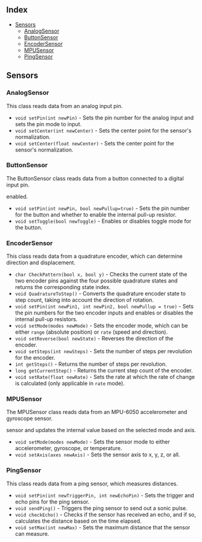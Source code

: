 ## Index
- [Sensors](#sensors)
    - [AnalogSensor](#analogsensor)
    - [ButtonSensor](#buttonsensor)
    - [EncoderSensor](#encodersensor)
    - [MPUSensor](#mpusensor)
    - [PingSensor](#pingsensor)

## Sensors

### AnalogSensor

This class reads data from an analog input pin.

- `void setPin(int newPin)` - Sets the pin number for the analog input and sets the pin mode to input.
- `void setCenter(int newCenter)` - Sets the center point for the sensor's normalization.
- `void setCenter(float newCenter)` - Sets the center point for the sensor's normalization.

### ButtonSensor

The ButtonSensor class reads data from a button connected to a digital input pin.

enabled.
- `void setPin(int newPin, bool newPullup=true)` - Sets the pin number for the button and whether to enable the internal pull-up resistor.
- `void setToggle(bool newToggle)` - Enables or disables toggle mode for the button.

### EncoderSensor

This class reads data from a quadrature encoder, which can determine direction and displacement.

- `char CheckPattern(bool x, bool y)` - Checks the current state of the two encoder pins against the four possible quadrature states and returns the corresponding state index.
- `void QuadratureToStep()` - Converts the quadrature encoder state to step count, taking into account the direction of rotation.
- `void setPin(int newPin1, int newPin2, bool newPullup = true)` - Sets the pin numbers for the two encoder inputs and enables or disables the internal pull-up resistors.
- `void setMode(modes newMode)` - Sets the encoder mode, which can be either `range` (absolute position) or `rate` (speed and direction).
- `void setReverse(bool newState)` - Reverses the direction of the encoder.
- `void setSteps(int newSteps)` - Sets the number of steps per revolution for the encoder.
- `int getSteps()` - Returns the number of steps per revolution.
- `long getCurrentStep()` - Returns the current step count of the encoder.
- `void setRate(float newRate)` - Sets the rate at which the rate of change is calculated (only applicable in `rate` mode).

### MPUSensor

The MPUSensor class reads data from an MPU-6050 accelerometer and gyroscope sensor.

sensor and updates the internal value based on the selected mode and axis.
- `void setMode(modes newMode)` - Sets the sensor mode to either accelerometer, gyroscope, or temperature.
- `void setAxis(axes newAxis)` - Sets the sensor axis to x, y, z, or all.

### PingSensor

This class reads data from a ping sensor, which measures distances.

- `void setPin(int newTriggerPin, int newEchoPin)` - Sets the trigger and echo pins for the ping sensor.
- `void sendPing()` - Triggers the ping sensor to send out a sonic pulse.
- `void checkEcho()` - Checks if the sensor has received an echo, and if so, calculates the distance based on the time elapsed.
- `void setMax(int newMax)` - Sets the maximum distance that the sensor can measure.
